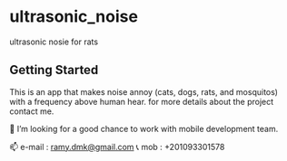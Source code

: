 # ultrasonic_noise

ultrasonic nosie for rats

## Getting Started

This is an app that makes noise annoy (cats, dogs, rats, and mosquitos) with a frequency above human hear.
for more details about the project contact me.

🔎 I’m looking for a good chance to work with mobile development team.

📫 e-mail : ramy.dmk@gmail.com
📞 mob : +201093301578
